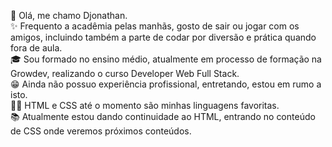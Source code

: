 👋 Olá, me chamo Djonathan.
<br>
✨ Frequento a acadêmia pelas manhãs, gosto de sair ou jogar com os amigos, incluindo também a parte de codar por diversão e prática quando fora de aula.
<br>
🎓 Sou formado no ensino médio, atualmente em processo de formação na Growdev, realizando o curso Developer Web Full Stack.
<br>
😁 Ainda não possuo experiência profissional, entretando, estou em rumo a isto.
<br>
👨‍💻 HTML e CSS até o momento são minhas linguagens favoritas.
<br>
📚 Atualmente estou dando continuidade ao HTML, entrando no conteúdo de CSS onde veremos próximos conteúdos.
<br>


<!---
djon4thaN/djon4thaN is a ✨ special ✨ repository because its `README.md` (this file) appears on your GitHub profile.
You can click the Preview link to take a look at your changes.
--->
